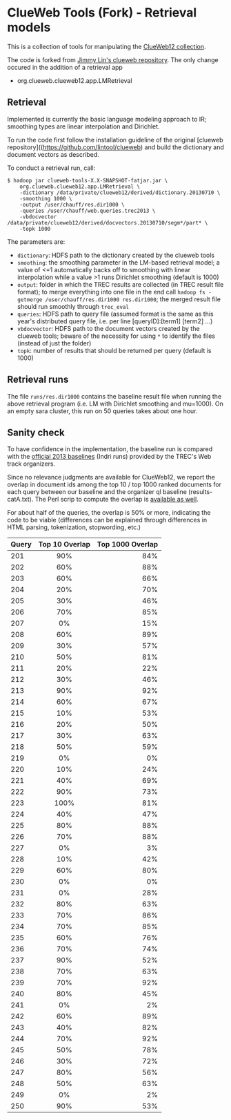 ClueWeb Tools (Fork) - Retrieval models
=======================================

This is a collection of tools for manipulating the [ClueWeb12 collection](http://lemurproject.org/clueweb12/).

The code is forked from [Jimmy Lin's clueweb repository](https://github.com/lintool/clueweb). The only change occured in the addition of a retrieval app

+ org.clueweb.clueweb12.app.LMRetrieval


Retrieval
---------

Implemented is currently the basic language modeling approach to IR; smoothing types are linear interpolation and Dirichlet.

To run the code first follow the installation guideline of the original [clueweb repository]((https://github.com/lintool/clueweb) and build the dictionary and document vectors as described.

To conduct a retrieval run, call:

```
$ hadoop jar clueweb-tools-X.X-SNAPSHOT-fatjar.jar \
	org.clueweb.clueweb12.app.LMRetrieval \
	-dictionary /data/private/clueweb12/derived/dictionary.20130710 \
	-smoothing 1000 \
	-output /user/chauff/res.dir1000 \
	-queries /user/chauff/web.queries.trec2013 \
	-vbdocvector /data/private/clueweb12/derived/docvectors.20130710/segm*/part* \
	-topk 1000
``` 

The parameters are:
+ `dictionary`: HDFS path to the dictionary created by the clueweb tools
+ `smoothing`: the smoothing parameter in the LM-based retrieval model; a value of <=1 automatically backs off to smoothing with linear interpolation while a value >1 runs Dirichlet smoothing (default is 1000)
+ `output`: folder in which the TREC results are collected (in TREC result file format); to merge everything into one file in the end call `hadoop fs -getmerge /user/chauff/res.dir1000 res.dir1000`; the merged result file should run smoothly through `trec_eval`
+ `queries`: HDFS path to query file (assumed format is the same as this year's distributed query file, i.e. per line [queryID]:[term1] [term2] ...)
+ `vbdocvector`: HDFS path to the document vectors created by the clueweb tools; beware of the necessity for using `*` to identify the files (instead of just the folder)
+ `topk`: number of results that should be returned per query (default is 1000)


Retrieval runs
--------------
The file `runs/res.dir1000` contains the baseline result file when running the above retrieval program (i.e. LM with Dirichlet smoothing and mu=1000).
On an empty sara cluster, this run on 50 queries takes about one hour.


Sanity check
------------
To have confidence in the implementation, the baseline run is compared with the [official 2013 baselines](https://github.com/trec-web/trec-web-2013/tree/master/data/runs/baselines/2013/ql) (Indri runs) provided by the TREC's Web track organizers.

Since no relevance judgments are available for ClueWeb12, we report the overlap in document ids among the top 10 / top 1000 ranked documents for each query between our baseline and the organizer ql baseline (results-catA.txt). The Perl scrip to compute the overlap is [available as well](https://github.com/chauff/clueweb/blob/master/scripts/computeOverlap.pl). 

For about half of the queries, the overlap is 50% or more, indicating the code to be viable (differences can be explained through differences in HTML parsing, tokenization, stopwording, etc.)

| Query        | Top 10 Overlap | Top 1000 Overlap  |
| ------------ |:-------------:| ------------------:|
 | 201 | 90% | 84%   |
 | 202 | 60% | 88%   |
 | 203 | 60% | 66%   |
 | 204 | 20% | 70%   |
 | 205 | 30% | 46%   |
 | 206 | 70% | 85%   |
 | 207 | 0% |  15%  |
 | 208 | 60% | 89%   |
 | 209 | 30% | 57%   |
 | 210 | 50% | 81%   |
 | 211 | 20% | 22%   |
 | 212 | 30% | 46%   |
 | 213 | 90% | 92%   |
 | 214 | 60% | 67%   |
 | 215 | 10% | 53%   |
 | 216 | 20% | 50%   |
 | 217 | 30% | 63%   |
 | 218 | 50% | 59%   |
 | 219 | 0% |  0%  |
 | 220 | 10% | 24%   |
 | 221 | 40% | 69%   |
 | 222 | 90% | 73%   |
 | 223 | 100% |81%    |
 | 224 | 40% | 47%   |
 | 225 | 80% | 88%   |
 | 226 | 70% | 88%   |
 | 227 | 0% |  3%  |
 | 228 | 10% | 42%   |
 | 229 | 60% | 80%   |
 | 230 | 0% |  0%  |
 | 231 | 0% |  28%  |
 | 232 | 80% | 63%   |
 | 233 | 70% | 86%   |
 | 234 | 70% | 85%   |
 | 235 | 60% | 76%   |
 | 236 | 70% | 74%   |
 | 237 | 90% | 52%   |
 | 238 | 70% | 63%   |
 | 239 | 70% | 92%   |
 | 240 | 80% | 45%   |
 | 241 | 0% |  2%  |
 | 242 | 60% | 89%   |
 | 243 | 40% | 82%   |
 | 244 | 70% | 92%   |
 | 245 | 50% | 78%   |
 | 246 | 30% | 72%   |
 | 247 | 80% | 56%   |
 | 248 | 50% | 63%   |
 | 249 | 0% |  2%  |
 | 250 | 90% | 53%   |
